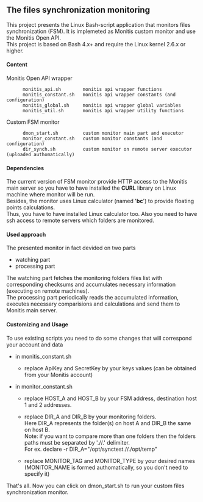 ## The files synchronization monitoring

This project presents the Linux Bash-script application that monitors files synchronization (FSM). It is implemeted as Monitis custom monitor and use the Monitis Open API.  
This project is based on Bash 4.x+ and require the Linux kernel 2.6.x or higher.

#### Content  

   Monitis Open API wrapper  

          monitis_api.sh        monitis api wrapper functions  
          monitis_constant.sh   monitis api wrapper constants (and configuration)  
          monitis_global.sh     monitis api wrapper global variables  
          monitis_util.sh       monitis api wrapper utility functions  

   Custom FSM monitor  

		  dmon_start.sh         custom monitor main part and executor  
          monitor_constant.sh   custom monitor constants (and configuration)  
          dir_synch.sh          custom monitor on remote server executor (uploaded authomatically)

#### Dependencies  

The current version of FSM monitor provide HTTP access to the Monitis main server so you have to have installed the __CURL__ library on Linux  machine where monitor will be run.  
Besides, the monitor uses Linux calculator (named '__bc__') to provide floating points calculations.  
Thus, you have to have installed Linux calculator too.  Also you need to have 
ssh access to remote servers which folders are monitored.
 
#### Used approach

The presented monitor in fact devided on two parts  

   - watching part
   - processing part

The watching part fetches the monitoring folders files list with corresponding checksums and accumulates necessary information (executing on remote machines).  
The processing part periodically reads the accumulated information, executes necessary comparisions and calculations and send them to Monitis main server.  

#### Customizing and Usage 

To use existing scripts you need to do some changes that will correspond your account and data  

   - in monitis_constant.sh  
       - replace ApiKey and SecretKey by your keys values (can be obtained from your Monitis account)  

   - in monitor_constant.sh   
       - replace HOST_A and HOST_B by your FSM address, destination host 1 and 2 addresses.
	   
       - replace DIR_A and DIR_B by your monitoring folders.  
         Here DIR_A represents the folder(s) on host A and DIR_B the same on host B.  
         Note: if you want to compare more than one folders then the folders paths must be separated by './/.' delimiter.  
         For ex. declare -r DIR_A="/opt/synctest.//./opt/temp"
		 
       - replace MONITOR_TAG and MONITOR_TYPE by your desired names   
         (MONITOR_NAME is formed authomatically, so you don't need to specify it)

That's all. Now you can click on dmon_start.sh to run your custom files synchronization monitor.  

